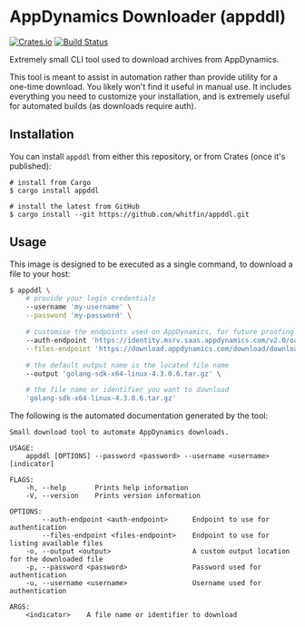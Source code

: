 # AppDynamics Downloader (appddl)

[![Crates.io](https://img.shields.io/crates/v/appddl.svg)](https://crates.io/crates/appddl) [![Build Status](https://img.shields.io/github/workflow/status/whitfin/appddl/CI)](https://github.com/whitfin/appddl/actions)

Extremely small CLI tool used to download archives from AppDynamics.

This tool is meant to assist in automation rather than provide utility for a one-time download. You likely
won't find it useful in manual use. It includes everything you need to customize your installation, and is
extremely useful for automated builds (as downloads require auth).

## Installation

You can install `appddl` from either this repository, or from Crates (once it's published):

```shell
# install from Cargo
$ cargo install appddl

# install the latest from GitHub
$ cargo install --git https://github.com/whitfin/appddl.git
```

## Usage

This image is designed to be executed as a single command, to download a file to your host:

```bash
$ appddl \
    # provide your login credentials
    --username 'my-username' \
    --password 'my-password' \

    # customise the endpoints used on AppDynamics, for future proofing URL changes
    --auth-endpoint 'https://identity.msrv.saas.appdynamics.com/v2.0/oauth/token' \
    --files-endpoint 'https://download.appdynamics.com/download/downloadfilelatest/' \

    # the default output name is the located file name
    --output 'golang-sdk-x64-linux-4.3.0.6.tar.gz' \

    # the file name or identifier you want to download
    'golang-sdk-x64-linux-4.3.0.6.tar.gz'
```

The following is the automated documentation generated by the tool:

```
Small download tool to automate AppDynamics downloads.

USAGE:
    appddl [OPTIONS] --password <password> --username <username> [indicator]

FLAGS:
    -h, --help       Prints help information
    -V, --version    Prints version information

OPTIONS:
        --auth-endpoint <auth-endpoint>      Endpoint to use for authentication
        --files-endpoint <files-endpoint>    Endpoint to use for listing available files
    -o, --output <output>                    A custom output location for the downloaded file
    -p, --password <password>                Password used for authentication
    -u, --username <username>                Username used for authentication

ARGS:
    <indicator>    A file name or identifier to download
```
